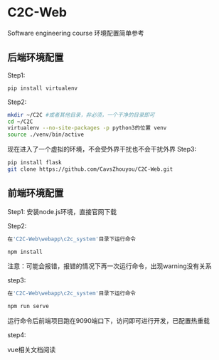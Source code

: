 # C2C-Web
Software engineering course
环境配置简单参考

## 后端环境配置
Step1:
```bash 
pip install virtualenv 
```
Step2:
```bash
mkdir ~/C2C #或者其他目录，非必须，一个干净的目录即可
cd ~/C2C
virtualenv --no-site-packages -p python3的位置 venv
source ./venv/bin/active 
```
现在进入了一个虚拟的环境，不会受外界干扰也不会干扰外界
Step3:
```bash 
pip install flask
git clone https://github.com/CavsZhouyou/C2C-Web.git
```

## 前端环境配置

Step1: 安装node.js环境，直接官网下载

Step2: 
```bash
在'C2C-Web\webapp\c2c_system'目录下运行命令

npm install
```
注意：可能会报错，报错的情况下再一次运行命令，出现warning没有关系

step3:
```bash
在'C2C-Web\webapp\c2c_system'目录下运行命令

npm run serve
```
运行命令后前端项目跑在9090端口下，访问即可进行开发，已配置热重载

step4:

vue相关文档阅读